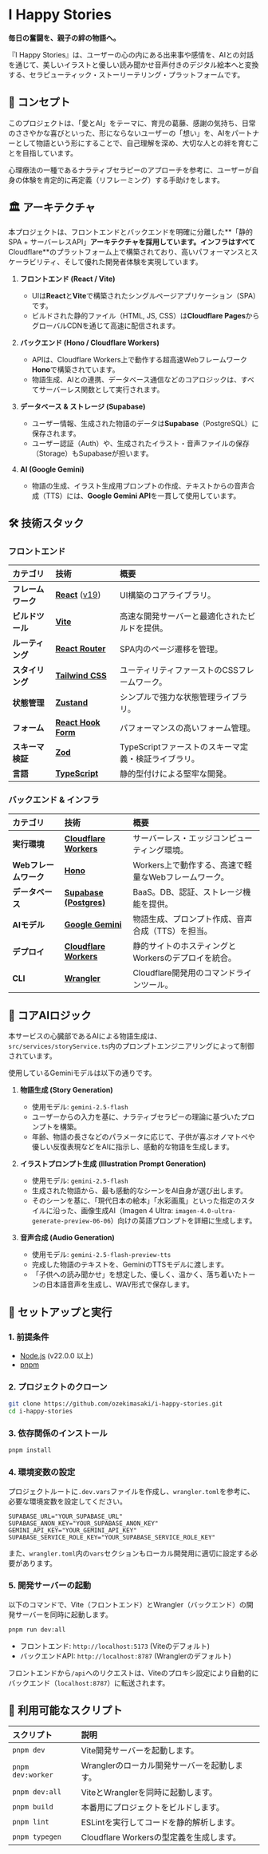 # I Happy Stories

**毎日の奮闘を、親子の絆の物語へ。**

『I Happy Stories』は、ユーザーの心の内にある出来事や感情を、AIとの対話を通じて、美しいイラストと優しい読み聞かせ音声付きのデジタル絵本へと変換する、セラピューティック・ストーリーテリング・プラットフォームです。

## 🌟 コンセプト

このプロジェクトは、「愛とAI」をテーマに、育児の葛藤、感謝の気持ち、日常のささやかな喜びといった、形にならないユーザーの「想い」を、AIをパートナーとして物語という形にすることで、自己理解を深め、大切な人との絆を育むことを目指しています。

心理療法の一種であるナラティブセラピーのアプローチを参考に、ユーザーが自身の体験を肯定的に再定義（リフレーミング）する手助けをします。

## 🏛️ アーキテクチャ

本プロジェクトは、フロントエンドとバックエンドを明確に分離した**「静的SPA + サーバーレスAPI」**アーキテクチャを採用しています。インフラはすべて**Cloudflare**のプラットフォーム上で構築されており、高いパフォーマンスとスケーラビリティ、そして優れた開発者体験を実現しています。

1.  **フロントエンド (React / Vite)**
    *   UIは**React**と**Vite**で構築されたシングルページアプリケーション（SPA）です。
    *   ビルドされた静的ファイル（HTML, JS, CSS）は**Cloudflare Pages**からグローバルCDNを通じて高速に配信されます。

2.  **バックエンド (Hono / Cloudflare Workers)**
    *   APIは、Cloudflare Workers上で動作する超高速Webフレームワーク**Hono**で構築されています。
    *   物語生成、AIとの連携、データベース通信などのコアロジックは、すべてサーバーレス関数として実行されます。

3.  **データベース & ストレージ (Supabase)**
    *   ユーザー情報、生成された物語のデータは**Supabase**（PostgreSQL）に保存されます。
    *   ユーザー認証（Auth）や、生成されたイラスト・音声ファイルの保存（Storage）もSupabaseが担います。

4.  **AI (Google Gemini)**
    *   物語の生成、イラスト生成用プロンプトの作成、テキストからの音声合成（TTS）には、**Google Gemini API**を一貫して使用しています。

## 🛠️ 技術スタック

### フロントエンド

| カテゴリ | 技術 | 概要 |
| :--- | :--- | :--- |
| **フレームワーク** | [**React**](https://react.dev/) ([v19](https://react.dev/blog/2024/04/25/react-v19)) | UI構築のコアライブラリ。 |
| **ビルドツール** | [**Vite**](https://vitejs.dev/) | 高速な開発サーバーと最適化されたビルドを提供。 |
| **ルーティング** | [**React Router**](https://reactrouter.com/) | SPA内のページ遷移を管理。 |
| **スタイリング** | [**Tailwind CSS**](https://tailwindcss.com/) | ユーティリティファーストのCSSフレームワーク。 |
| **状態管理** | [**Zustand**](https://zustand-demo.pmnd.rs/) | シンプルで強力な状態管理ライブラリ。 |
| **フォーム** | [**React Hook Form**](https://react-hook-form.com/) | パフォーマンスの高いフォーム管理。 |
| **スキーマ検証** | [**Zod**](https://zod.dev/) | TypeScriptファーストのスキーマ定義・検証ライブラリ。 |
| **言語** | [**TypeScript**](https://www.typescriptlang.org/) | 静的型付けによる堅牢な開発。 |

### バックエンド & インフラ

| カテゴリ | 技術 | 概要 |
| :--- | :--- | :--- |
| **実行環境** | [**Cloudflare Workers**](https://workers.cloudflare.com/) | サーバーレス・エッジコンピューティング環境。 |
| **Webフレームワーク**| [**Hono**](https://hono.dev/) | Workers上で動作する、高速で軽量なWebフレームワーク。 |
| **データベース** | [**Supabase (Postgres)**](https://supabase.com/) | BaaS。DB、認証、ストレージ機能を提供。 |
| **AIモデル** | [**Google Gemini**](https://ai.google.dev/) | 物語生成、プロンプト作成、音声合成（TTS）を担当。 |
| **デプロイ** | [**Cloudflare Workers**](https://pages.cloudflare.com/) | 静的サイトのホスティングとWorkersのデプロイを統合。 |
| **CLI** | [**Wrangler**](https://developers.cloudflare.com/workers/wrangler/) | Cloudflare開発用のコマンドラインツール。 |

## 🧠 コアAIロジック

本サービスの心臓部であるAIによる物語生成は、`src/services/storyService.ts`内のプロンプトエンジニアリングによって制御されています。

使用しているGeminiモデルは以下の通りです。

1.  **物語生成 (Story Generation)**
    *   使用モデル: `gemini-2.5-flash`
    *   ユーザーからの入力を基に、ナラティブセラピーの理論に基づいたプロンプトを構築。
    *   年齢、物語の長さなどのパラメータに応じて、子供が喜ぶオノマトペや優しい反復表現などをAIに指示し、感動的な物語を生成します。

2.  **イラストプロンプト生成 (Illustration Prompt Generation)**
    *   使用モデル: `gemini-2.5-flash`
    *   生成された物語から、最も感動的なシーンをAI自身が選び出します。
    *   そのシーンを基に、「現代日本の絵本」「水彩画風」といった指定のスタイルに沿った、画像生成AI（Imagen 4 Ultra: `imagen-4.0-ultra-generate-preview-06-06`）向けの英語プロンプトを詳細に生成します。

3.  **音声合成 (Audio Generation)**
    *   使用モデル: `gemini-2.5-flash-preview-tts`
    *   完成した物語のテキストを、GeminiのTTSモデルに渡します。
    *   「子供への読み聞かせ」を想定した、優しく、温かく、落ち着いたトーンの日本語音声を生成し、WAV形式で保存します。

## 🚀 セットアップと実行

### 1. 前提条件
- [Node.js](https://nodejs.org/) (v22.0.0 以上)
- [pnpm](https://pnpm.io/)

### 2. プロジェクトのクローン
```bash
git clone https://github.com/ozekimasaki/i-happy-stories.git
cd i-happy-stories
```

### 3. 依存関係のインストール
```bash
pnpm install
```

### 4. 環境変数の設定
プロジェクトルートに`.dev.vars`ファイルを作成し、`wrangler.toml`を参考に、必要な環境変数を設定してください。

```.dev.vars
SUPABASE_URL="YOUR_SUPABASE_URL"
SUPABASE_ANON_KEY="YOUR_SUPABASE_ANON_KEY"
GEMINI_API_KEY="YOUR_GEMINI_API_KEY"
SUPABASE_SERVICE_ROLE_KEY="YOUR_SUPABASE_SERVICE_ROLE_KEY"
```

また、`wrangler.toml`内の`vars`セクションもローカル開発用に適切に設定する必要があります。

### 5. 開発サーバーの起動
以下のコマンドで、Vite（フロントエンド）とWrangler（バックエンド）の開発サーバーを同時に起動します。

```bash
pnpm run dev:all
```

- フロントエンド: `http://localhost:5173` (Viteのデフォルト)
- バックエンドAPI: `http://localhost:8787` (Wranglerのデフォルト)

フロントエンドから`/api`へのリクエストは、Viteのプロキシ設定により自動的にバックエンド（`localhost:8787`）に転送されます。

## 📜 利用可能なスクリプト

| スクリプト | 説明 |
| :--- | :--- |
| `pnpm dev` | Vite開発サーバーを起動します。 |
| `pnpm dev:worker` | Wranglerのローカル開発サーバーを起動します。 |
| `pnpm dev:all` | ViteとWranglerを同時に起動します。 |
| `pnpm build` | 本番用にプロジェクトをビルドします。 |
| `pnpm lint` | ESLintを実行してコードを静的解析します。 |
| `pnpm typegen` | Cloudflare Workersの型定義を生成します。 |